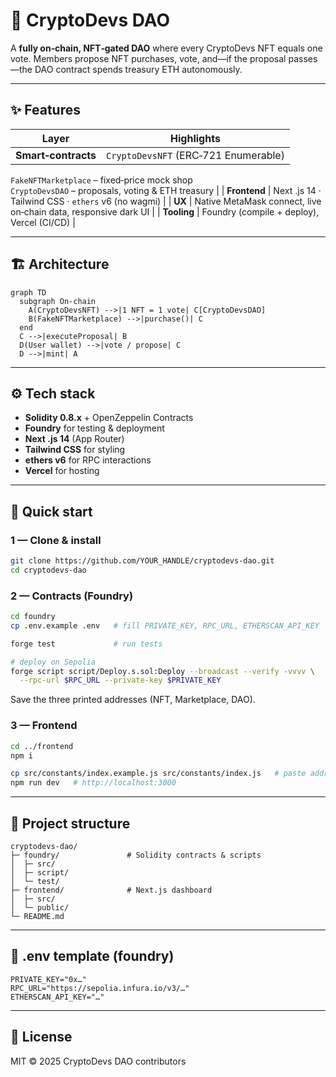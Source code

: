 # 🚀 CryptoDevs DAO

A **fully on‑chain, NFT‑gated DAO** where every CryptoDevs NFT equals one vote. Members propose NFT purchases, vote, and—if the proposal passes—the DAO contract spends treasury ETH autonomously.

---

## ✨ Features

| Layer | Highlights |
|-------|-----------|
| **Smart‑contracts** | `CryptoDevsNFT` (ERC‑721 Enumerable)  
`FakeNFTMarketplace` – fixed‑price mock shop  
`CryptoDevsDAO` – proposals, voting & ETH treasury |
| **Frontend** | Next .js 14 · Tailwind CSS · `ethers` v6 (no wagmi) |
| **UX** | Native MetaMask connect, live on‑chain data, responsive dark UI |
| **Tooling** | Foundry (compile + deploy), Vercel (CI/CD) |

---

## 🏗️ Architecture

```mermaid
graph TD
  subgraph On‑chain
    A(CryptoDevsNFT) -->|1 NFT = 1 vote| C[CryptoDevsDAO]
    B(FakeNFTMarketplace) -->|purchase()| C
  end
  C -->|executeProposal| B
  D(User wallet) -->|vote / propose| C
  D -->|mint| A
```

---

## ⚙️ Tech stack

* **Solidity 0.8.x** + OpenZeppelin Contracts
* **Foundry** for testing & deployment
* **Next .js 14** (App Router)
* **Tailwind CSS** for styling
* **ethers v6** for RPC interactions
* **Vercel** for hosting

---

## 🚀 Quick start

### 1 — Clone & install

```bash
git clone https://github.com/YOUR_HANDLE/cryptodevs-dao.git
cd cryptodevs-dao
```

### 2 — Contracts (Foundry)

```bash
cd foundry
cp .env.example .env   # fill PRIVATE_KEY, RPC_URL, ETHERSCAN_API_KEY

forge test             # run tests

# deploy on Sepolia
forge script script/Deploy.s.sol:Deploy --broadcast --verify -vvvv \
  --rpc-url $RPC_URL --private-key $PRIVATE_KEY
```

Save the three printed addresses (NFT, Marketplace, DAO).

### 3 — Frontend

```bash
cd ../frontend
npm i

cp src/constants/index.example.js src/constants/index.js   # paste addresses & ABIs
npm run dev   # http://localhost:3000
```

---

## 📂 Project structure

```
cryptodevs-dao/
├─ foundry/               # Solidity contracts & scripts
│  ├─ src/
│  ├─ script/
│  └─ test/
├─ frontend/              # Next.js dashboard
│  ├─ src/
│  └─ public/
└─ README.md
```

---

## 🔐 .env template (foundry)

```dotenv
PRIVATE_KEY="0x…"
RPC_URL="https://sepolia.infura.io/v3/…"
ETHERSCAN_API_KEY="…"
```

---

## 📝 License

MIT © 2025 CryptoDevs DAO contributors

